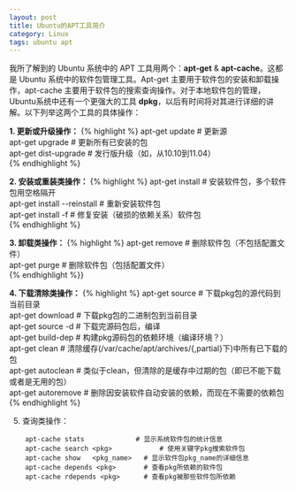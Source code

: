 ```yaml
---
layout: post
title: Ubuntu的APT工具简介
category: Linux
tags: ubuntu apt
---
```


我所了解到的 Ubuntu 系统中的 APT 工具用两个：**apt-get** & **apt-cache**。这都是 Ubuntu 系统中的软件包管理工具。Apt-get 主要用于软件包的安装和卸载操作，apt-cache 主要用于软件包的搜索查询操作。对于本地软件包的管理，Ubuntu系统中还有一个更强大的工具 **dpkg**，以后有时间将对其进行详细的讲解。以下列举这两个工具的具体操作：


**1. 更新或升级操作：**
{% highlight %}
apt-get update              # 更新源  
apt-get upgrade             # 更新所有已安装的包  
apt-get dist-upgrade        # 发行版升级（如，从10.10到11.04）  
{% endhighlight %}


**2. 安装或重装类操作：**
{% highlight %}
apt-get install <pkg>         # 安装软件包<pkg>，多个软件包用空格隔开  
apt-get install --reinstall <pkg> # 重新安装软件包<pkg>  
apt-get install -f <pkg>          # 修复安装（破损的依赖关系）软件包<pkg>  
{% endhighlight %}


**3. 卸载类操作：** 
{% highlight %}
apt-get remove <pkg>        # 删除软件包<pkg>（不包括配置文件）  
apt-get purge <pkg>           # 删除软件包<pkg>（包括配置文件）  
{% endhighlight %}}


**4. 下载清除类操作：**
{% highlight %}
apt-get source <pkg>              # 下载pkg包的源代码到当前目录  
apt-get download <pkg>       # 下载pkg包的二进制包到当前目录  
apt-get source -d <pkg>         # 下载完源码包后，编译  
apt-get build-dep   <pkg>      # 构建pkg源码包的依赖环境（编译环境？）  
apt-get clean             # 清除缓存(/var/cache/apt/archives/{,partial}下)中所有已下载的包  
apt-get autoclean    # 类似于clean，但清除的是缓存中过期的包（即已不能下载或者是无用的包）  
apt-get autoremove              # 删除因安装软件自动安装的依赖，而现在不需要的依赖包  
{% endhighlight %}


5. 查询类操作：
```
    apt-cache stats             # 显示系统软件包的统计信息  
    apt-cache search <pkg>            # 使用关键字pkg搜索软件包  
    apt-cache show   <pkg_name>   # 显示软件包pkg_name的详细信息  
    apt-cache depends <pkg>       # 查看pkg所依赖的软件包  
    apt-cache rdepends <pkg>      # 查看pkg被那些软件包所依赖  
```
